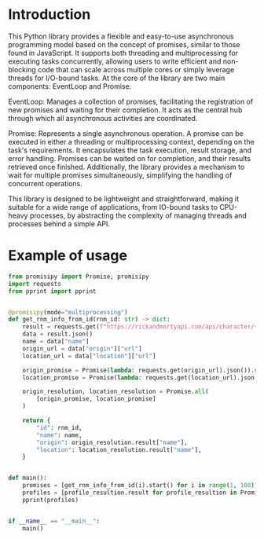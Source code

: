# Introduction

This Python library provides a flexible and easy-to-use asynchronous programming model based on the concept of promises, similar to those found in JavaScript. It supports both threading and multiprocessing for executing tasks concurrently, allowing users to write efficient and non-blocking code that can scale across multiple cores or simply leverage threads for I/O-bound tasks. At the core of the library are two main components: EventLoop and Promise.

EventLoop: Manages a collection of promises, facilitating the registration of new promises and waiting for their completion. It acts as the central hub through which all asynchronous activities are coordinated.

Promise: Represents a single asynchronous operation. A promise can be executed in either a threading or multiprocessing context, depending on the task's requirements. It encapsulates the task execution, result storage, and error handling. Promises can be waited on for completion, and their results retrieved once finished. Additionally, the library provides a mechanism to wait for multiple promises simultaneously, simplifying the handling of concurrent operations.

This library is designed to be lightweight and straightforward, making it suitable for a wide range of applications, from IO-bound tasks to CPU-heavy processes, by abstracting the complexity of managing threads and processes behind a simple API.

# Example of usage

```python
from promisipy import Promise, promisipy
import requests
from pprint import pprint


@promisipy(mode="multiprocessing")
def get_rnm_info_from_id(rnm_id: str) -> dict:
    result = requests.get(f"https://rickandmortyapi.com/api/character/{rnm_id}")
    data = result.json()
    name = data["name"]
    origin_url = data["origin"]["url"]
    location_url = data["location"]["url"]

    origin_promise = Promise(lambda: requests.get(origin_url).json()).start()
    location_promise = Promise(lambda: requests.get(location_url).json()).start()

    origin_resolution, location_resolution = Promise.all(
        [origin_promise, location_promise]
    )

    return {
        "id": rnm_id,
        "name": name,
        "origin": origin_resolution.result["name"],
        "location": location_resolution.result["name"],
    }


def main():
    promises = [get_rnm_info_from_id(i).start() for i in range(1, 100)]
    profiles = [profile_resultion.result for profile_resultion in Promise.all(promises)]
    pprint(profiles)


if __name__ == "__main__":
    main()
```
